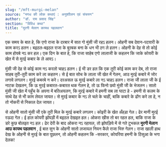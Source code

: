 ```yaml
---
slug: "/mft-murgi-melan"
source: "मगध की लोक कथाएं : अनुशाीलन एवं संचयन"
author: "डॉ. राम प्रसाद सिंह"
section: "विविध कथा"
title: "मुरगी मेलान कायथ पहलवान"
---
```

एक समय के बात हे, कि एगो राजा के दरबार में सात गो मुंसी जी रहऽ हलन। ओहनी सब देवान-पटवारी के काम करऽ हलन। बइठल-बइठल राजा के बुरबक बना के धन भी ठग ले हलन। ओहनी के देह से तो कोई काम होयबे नऽ कर हल। एक दिन के बात हे, कि राजा साहेब एगो लालाजी के कहलन कि जाके कोयरी के खेत में से मुरई कबार के ले आवऽ। 

मुंसी जी देह से कोई काम नऽ करलो चाहऽ हलन। ई भी डर हल कि एक तुरी कोई काम कर देब, तो राजा साहब तुरी-तुरी काम करे ला कहतन। से ई बात सोच के लाला जी खेत में गेलन, आउ मुरई कबारे में जोर लगावे लगलन। मुरई कबरबे न करे। दरअसल ऊ मुरई कबारे ला नऽ चाहऽ हलन। राजा जी लाला जी के ई नाटक देखलन, कि ऊ मुरई कबारत-कबारत थक गेलन हे, तो ऊ फिनो छवो मुंसी जी के भेजलन। सातो मुंसी जी खेत में पहुँच के अपना में बतिअयलन, कि मुरई कबारे में हमनी सब ला घाटा हे - हमनी से कलम के साथे देह से भी काम लेवल जायत। से मुरई कबार के नऽ ले चले के चाहीं, बाकि कबारे के ढोंग करे ला हे, न तो नोकरी से निकाल देल जायत। 

से ओहनी सातो मुंसी जी एके तुरी मिल के मुरई कबारे लगलन। कोइरी के खेत अँहड़ा गेल। ढेर मानी मुरई रऊदा गेल। ई हाल कोयरी झोपड़ी में बइठल देखइत हल। ओकरा खीस तो बर रहल हल, बाकि राजा के डरे कुछ बोलइत नऽ हल। ढेर देरी के बाद ओकरा नऽ रहायल, तो झोपड़िये में से गते टुभकल **मुरगी मेलान आउ कायथ पहलवान** , ई बात सुन के ओहनी सातो लजायल नियन कैले राजा भिरु गेलन। राजा खाली हाथ देख के ओहनी से मुरई के बात पूछलन, तो ओहनी कहलन कि -सरकार, कोयरिया हमनी के ठिसुआ के भगा देलक! 